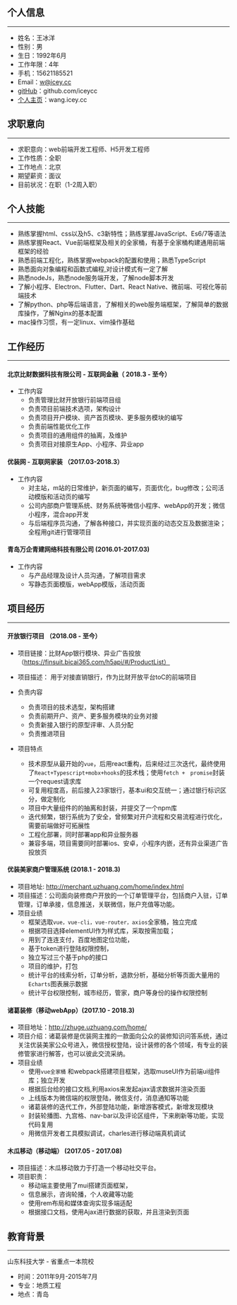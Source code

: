 ## 个人信息
---

- 姓名：王冰洋
- 性别：男
- 生日：1992年6月
- 工作年限：4年
- 手机：15621185521
- Email：w@icey.cc
- [gitHub](https://github.com/iceycc)：github.com/iceycc
- [个人主页](https://wang.icey.cc)：wang.icey.cc


## 求职意向
---

- 求职意向：web前端开发工程师、H5开发工程师
- 工作性质：全职
- 工作地点：北京
- 期望薪资：面议
- 目前状况：在职（1-2周入职）

## 个人技能
---

- 熟练掌握html、css以及h5、c3新特性；熟练掌握JavaScript、Es6/7等语法
- 熟练掌握React、Vue前端框架及相关的全家桶，有基于全家桶构建通用前端框架的经验
- 熟悉前端工程化，熟练掌握webpack的配置和使用；熟悉TypeScript
- 熟悉面向对象编程和函数式编程,对设计模式有一定了解 
- 熟悉nodeJs，熟悉node服务端开发，了解node脚本开发
- 了解小程序、Electron、Flutter、Dart、React Native、微前端、可视化等前端技术
- 了解python、php等后端语言，了解相关的web服务端框架，了解简单的数据库操作，了解Nginx的基本配置
- mac操作习惯，有一定linux、vim操作基础 

## 工作经历
---

#### 北京比财数据科技有限公司 - 互联网金融（ 2018.3 - 至今）
- 工作内容
  - 负责管理比财开放银行前端项目组
  - 负责项目前端技术选项，架构设计
  - 负责项目开户模块、资产首页模块、更多服务模块的编写
  - 负责前端性能优化工作
  - 负责项目的通用组件的抽离，及维护
  - 负责项目对接原生App、小程序、异业app

#### 优装网 - 互联网家装 （2017.03-2018.3）
- 工作内容
  - 对主站，m站的日常维护，新页面的编写，页面优化，bug修改；公司活动模版和活动页的编写
  - 公司内部商户管理系统、财务系统等微信小程序、webApp的开发；微信小程序，混合app开发
  - 与后端程序员沟通，了解各种接口，并实现页面的动态交互及数据渲染；全程用git进行管理项目

#### 青岛万企青建网络科技有限公司 (2016.01-2017.03)   
- 工作内容
  - 与产品经理及设计人员沟通，了解项目需求
  - 写静态页面模版，webApp模版，活动页面

## 项目经历
---

#### 开放银行项目 （2018.08 - 至今）
- 项目链接：比财App银行模块、异业广告投放（https://finsuit.bicai365.com/h5api/#/ProductList）
- 项目描述： 用于对接直销银行，作为比财开放平台toC的前端项目  
- 负责内容
  - 负责项目的技术选型，架构搭建
  - 负责前期开户、资产、更多服务模块的业务对接
  - 负责新接入银行的原型评审、人员分配
  - 负责推进项目

- 项目特点
  - 技术原型从最开始的`vue`，后用react重构，后来经过三次迭代，最终使用了`React+Typescript+mobx+hooks`的技术栈；使用`fetch +　promise`封装一个request请求库
  - 可复用程度高，前后接入23家银行，基本ui和交互统一；通过银行标识区分，做定制化
  - 项目中大量组件的的抽离和封装，并提交了一个npm库
  - 迭代频繁，银行系统为了安全，曾频繁对开户流程和交易流程进行优化，需要前端做好可拓展性
  - 工程化部署，同时部署app和异业服务器
  - 兼容多端，项目需要同时部署ios、安卓，小程序内嵌，还有异业渠道广告投放页



#### 优装美家商户管理系统 (2018.1 - 2018.3)
- 项目地址: http://merchant.uzhuang.com/home/index.html
- 项目描述：公司面向装修商户开放的一个订单管理平台，包括商户入驻，订单管理，订单承接，信息推送，关联微信，账户充值等功能。
- 项目业绩
  - 框架选取`vue，vue-cli，vue-router，axios`全家桶，独立完成
  - 根据项目选择elementUI作为样式库，采取按需加载；
  - 用到了连连支付，百度地图定位功能，
  - 基于token进行登陆权限控制，
  - 独立写过三个基于php的接口
  - 项目的维护，打包 
  - 统计平台的线索分析，订单分析，退款分析，基础分析等页面大量用的`Echarts`图表展示数据
  - 统计平台权限控制，城市经历，管家，商户等身份的操作权限控制


#### 诸葛装修（移动webApp）(2017.10 - 2018.3)
- 项目地址：http://zhuge.uzhuang.com/home/
- 项目介绍：诸葛装修是优装网主推的一款面向公众的装修知识问答系统，通过关注优装美家公众号进入，微信授权登陆，设计装修的各个领域，有专业的装修管家进行解答，也可以彼此交流采纳。
- 项目业绩
  - 使用`vue全家桶` 和webpack搭建项目框架，选取museUI作为前端ui组件库；独立开发		
  - 根据后台给的接口文档,利用axios来发起ajax请求数据并渲染页面
  - 上线版本为微信端的权限登陆，微信支付，消息通知等功能
  - 诸葛装修的迭代工作，外部登陆功能，新增游客模式，新增发现模块
  - 封装轮播图、九宫格、nav-bar以及评论区组件，下来刷新等功能，实现代码复用
  - 用微信开发者工具模拟调试，charles进行移动端真机调试

#### 木瓜移动（移动端）	(2017.05 - 2017.08)
- 项目描述：木瓜移动致力于打造一个移动社交平台。
- 项目职责：
  - 移动端主要使用了mui搭建页面框架，
  - 信息展示，咨询轮播，个人收藏等功能
  - 使用rem布局和媒体查询实现多端适配
  - 根据接口文档，使用Ajax进行数据的获取，并且渲染到页面

## 教育背景
---
山东科技大学 - 省重点一本院校 
- 时间：2011年9月-2015年7月 
- 专业：地质工程 
- 地点：青岛 